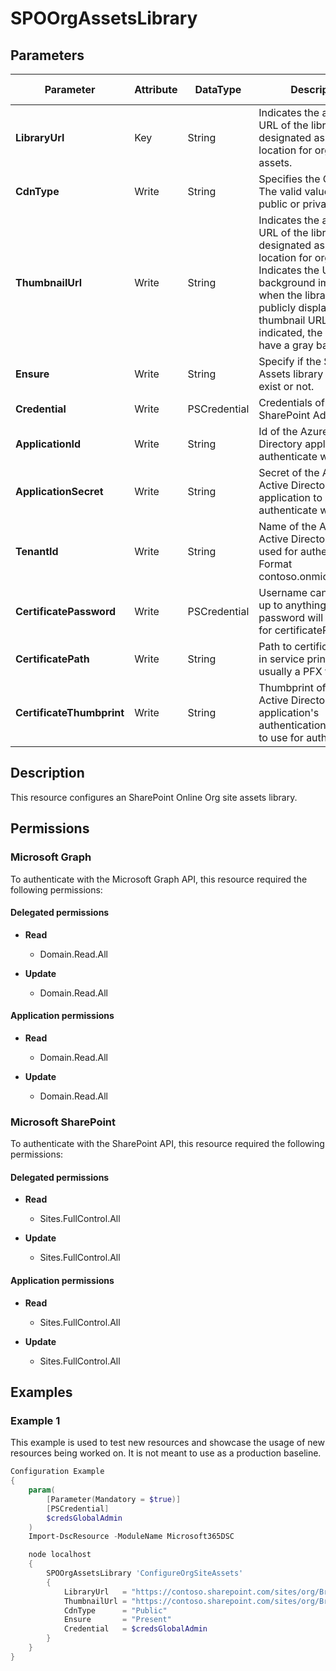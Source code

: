 ﻿# SPOOrgAssetsLibrary

## Parameters

| Parameter | Attribute | DataType | Description | Allowed Values |
| --- | --- | --- | --- | --- |
| **LibraryUrl** | Key | String | Indicates the absolute URL of the library to be designated as a central location for organization assets. | |
| **CdnType** | Write | String | Specifies the CDN type. The valid values are public or private. | `Public`, `Private` |
| **ThumbnailUrl** | Write | String | Indicates the absolute URL of the library to be designated as a central location for organization Indicates the URL of the background image used when the library is publicly displayed. If no thumbnail URL is indicated, the card will have a gray background. | |
| **Ensure** | Write | String | Specify if the SPO Org Assets library should exist or not. | `Present`, `Absent` |
| **Credential** | Write | PSCredential | Credentials of the SharePoint Admin | |
| **ApplicationId** | Write | String | Id of the Azure Active Directory application to authenticate with. | |
| **ApplicationSecret** | Write | String | Secret of the Azure Active Directory application to authenticate with. | |
| **TenantId** | Write | String | Name of the Azure Active Directory tenant used for authentication. Format contoso.onmicrosoft.com | |
| **CertificatePassword** | Write | PSCredential | Username can be made up to anything but password will be used for certificatePassword | |
| **CertificatePath** | Write | String | Path to certificate used in service principal usually a PFX file. | |
| **CertificateThumbprint** | Write | String | Thumbprint of the Azure Active Directory application's authentication certificate to use for authentication. | |

## Description

This resource configures an SharePoint Online Org site assets library.

## Permissions

### Microsoft Graph

To authenticate with the Microsoft Graph API, this resource required the following permissions:

#### Delegated permissions

- **Read**

    - Domain.Read.All

- **Update**

    - Domain.Read.All

#### Application permissions

- **Read**

    - Domain.Read.All

- **Update**

    - Domain.Read.All

### Microsoft SharePoint

To authenticate with the SharePoint API, this resource required the following permissions:

#### Delegated permissions

- **Read**

    - Sites.FullControl.All

- **Update**

    - Sites.FullControl.All

#### Application permissions

- **Read**

    - Sites.FullControl.All

- **Update**

    - Sites.FullControl.All

## Examples

### Example 1

This example is used to test new resources and showcase the usage of new resources being worked on.
It is not meant to use as a production baseline.

```powershell
Configuration Example
{
    param(
        [Parameter(Mandatory = $true)]
        [PSCredential]
        $credsGlobalAdmin
    )
    Import-DscResource -ModuleName Microsoft365DSC

    node localhost
    {
        SPOOrgAssetsLibrary 'ConfigureOrgSiteAssets'
        {
            LibraryUrl   = "https://contoso.sharepoint.com/sites/org/Branding"
            ThumbnailUrl = "https://contoso.sharepoint.com/sites/org/Branding/Logo/Owagroup.png"
            CdnType      = "Public"
            Ensure       = "Present"
            Credential   = $credsGlobalAdmin
        }
    }
}
```

